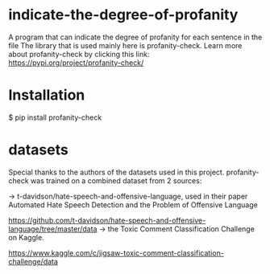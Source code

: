 # indicate-the-degree-of-profanity
A program that can indicate the degree of profanity for each sentence in the file
The library that is used mainly here is profanity-check. Learn more about profanity-check by clicking this link:
https://pypi.org/project/profanity-check/

# Installation
$ pip install profanity-check

# datasets
Special thanks to the authors of the datasets used in this project. profanity-check was trained on a combined dataset from 2 sources:

-> t-davidson/hate-speech-and-offensive-language, used in their paper Automated Hate Speech Detection and the Problem of Offensive Language

https://github.com/t-davidson/hate-speech-and-offensive-language/tree/master/data
-> the Toxic Comment Classification Challenge on Kaggle.

https://www.kaggle.com/c/jigsaw-toxic-comment-classification-challenge/data

